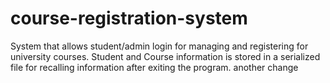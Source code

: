 # course-registration-system
System that allows student/admin login for managing and registering for university courses.
Student and Course information is stored in a serialized file for recalling information after exiting the program.
another change

